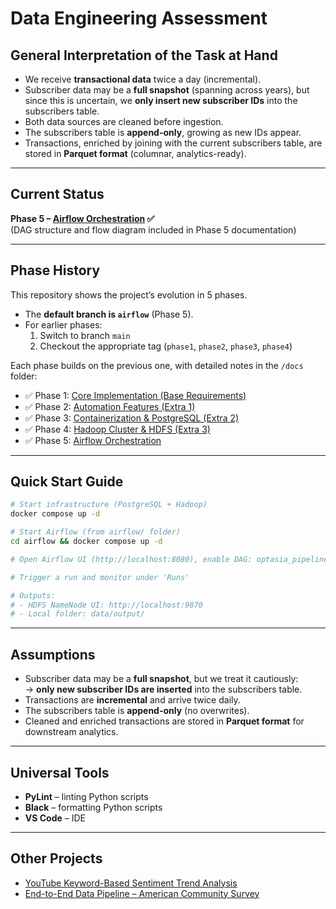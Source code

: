 # Data Engineering Assessment

## General Interpretation of the Task at Hand
- We receive **transactional data** twice a day (incremental).  
- Subscriber data may be a **full snapshot** (spanning across years), but since this is uncertain, we **only insert new subscriber IDs** into the subscribers table.  
- Both data sources are cleaned before ingestion.  
- The subscribers table is **append-only**, growing as new IDs appear.  
- Transactions, enriched by joining with the current subscribers table, are stored in **Parquet format** (columnar, analytics-ready).  

---

## Current Status
**Phase 5 – [Airflow Orchestration](docs/phase5-notes.md) ✅**  
(DAG structure and flow diagram included in Phase 5 documentation)  

---

## Phase History
This repository shows the project’s evolution in 5 phases.  
- The **default branch is `airflow`** (Phase 5).  
- For earlier phases:  
  1. Switch to branch `main`  
  2. Checkout the appropriate tag (`phase1`, `phase2`, `phase3`, `phase4`)  

Each phase builds on the previous one, with detailed notes in the `/docs` folder:  
- ✅ Phase 1: [Core Implementation (Base Requirements)](docs/phase1-notes.md)  
- ✅ Phase 2: [Automation Features (Extra 1)](docs/phase2-notes.md)  
- ✅ Phase 3: [Containerization & PostgreSQL (Extra 2)](docs/phase3-notes.md)  
- ✅ Phase 4: [Hadoop Cluster & HDFS (Extra 3)](docs/phase4-notes.md)  
- ✅ Phase 5: [Airflow Orchestration](docs/phase5-notes.md)  

---

## Quick Start Guide
```bash
# Start infrastructure (PostgreSQL + Hadoop)
docker compose up -d

# Start Airflow (from airflow/ folder)
cd airflow && docker compose up -d

# Open Airflow UI (http://localhost:8080), enable DAG: optasia_pipeline

# Trigger a run and monitor under 'Runs'

# Outputs: 
# - HDFS NameNode UI: http://localhost:9870
# - Local folder: data/output/
```

---

## Assumptions
- Subscriber data may be a **full snapshot**, but we treat it cautiously:  
  → **only new subscriber IDs are inserted** into the subscribers table.  
- Transactions are **incremental** and arrive twice daily.  
- The subscribers table is **append-only** (no overwrites).  
- Cleaned and enriched transactions are stored in **Parquet format** for downstream analytics.  

---

## Universal Tools
- **PyLint** – linting Python scripts  
- **Black** – formatting Python scripts  
- **VS Code** – IDE  

---

## Other Projects
- [YouTube Keyword-Based Sentiment Trend Analysis](https://github.com/letsiki/youtube-keyword-based-sentiment-trend-analysis)  
- [End-to-End Data Pipeline – American Community Survey](https://github.com/letsiki/end-to-end-data-pipeline-acs)  
